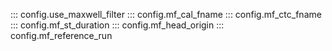 ::: config.use_maxwell_filter
::: config.mf_cal_fname
::: config.mf_ctc_fname
::: config.mf_st_duration
::: config.mf_head_origin
::: config.mf_reference_run
